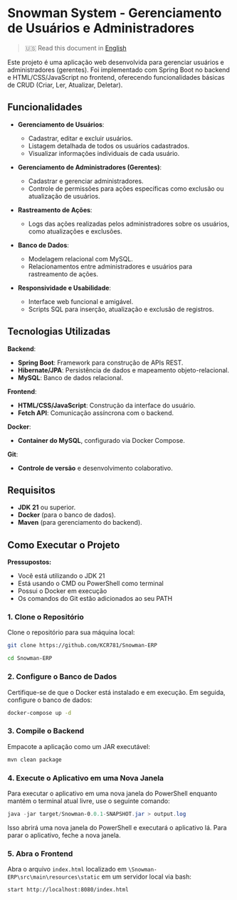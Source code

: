 # Snowman System - Gerenciamento de Usuários e Administradores

> 🇺🇸 Read this document in [English](README.md)

Este projeto é uma aplicação web desenvolvida para gerenciar usuários e administradores (gerentes). Foi implementado com Spring Boot no backend e HTML/CSS/JavaScript no frontend, oferecendo funcionalidades básicas de CRUD (Criar, Ler, Atualizar, Deletar).

## Funcionalidades

- **Gerenciamento de Usuários**:
  - Cadastrar, editar e excluir usuários.
  - Listagem detalhada de todos os usuários cadastrados.
  - Visualizar informações individuais de cada usuário.

- **Gerenciamento de Administradores (Gerentes)**:
  - Cadastrar e gerenciar administradores.
  - Controle de permissões para ações específicas como exclusão ou atualização de usuários.

- **Rastreamento de Ações**:
  - Logs das ações realizadas pelos administradores sobre os usuários, como atualizações e exclusões.

- **Banco de Dados**:
  - Modelagem relacional com MySQL.
  - Relacionamentos entre administradores e usuários para rastreamento de ações.

- **Responsividade e Usabilidade**:
  - Interface web funcional e amigável.
  - Scripts SQL para inserção, atualização e exclusão de registros.

## Tecnologias Utilizadas

**Backend**:

- **Spring Boot**: Framework para construção de APIs REST.
- **Hibernate/JPA**: Persistência de dados e mapeamento objeto-relacional.
- **MySQL**: Banco de dados relacional.

**Frontend**:

- **HTML/CSS/JavaScript**: Construção da interface do usuário.
- **Fetch API**: Comunicação assíncrona com o backend.

**Docker**:

- **Container do MySQL**, configurado via Docker Compose.

**Git**:

- **Controle de versão** e desenvolvimento colaborativo.

## Requisitos

- **JDK 21** ou superior.
- **Docker** (para o banco de dados).
- **Maven** (para gerenciamento do backend).

## Como Executar o Projeto

**Pressupostos:**
- Você está utilizando o JDK 21
- Está usando o CMD ou PowerShell como terminal
- Possui o Docker em execução
- Os comandos do Git estão adicionados ao seu PATH

### 1. Clone o Repositório

Clone o repositório para sua máquina local:

```bash
git clone https://github.com/KCR781/Snowman-ERP
```

```bash
cd Snowman-ERP
```

### 2. Configure o Banco de Dados

Certifique-se de que o Docker está instalado e em execução. Em seguida, configure o banco de dados:

```bash
docker-compose up -d
```

### 3. Compile o Backend

Empacote a aplicação como um JAR executável:

```bash
mvn clean package
```

### 4. Execute o Aplicativo em uma Nova Janela

Para executar o aplicativo em uma nova janela do PowerShell enquanto mantém o terminal atual livre, use o seguinte comando:

```powershell
java -jar target/Snowman-0.0.1-SNAPSHOT.jar > output.log
```

Isso abrirá uma nova janela do PowerShell e executará o aplicativo lá. Para parar o aplicativo, feche a nova janela.

### 5. Abra o Frontend

Abra o arquivo `index.html` localizado em `\Snowman-ERP\src\main\resources\static` em um servidor local via bash:

```bash
start http://localhost:8080/index.html
```

